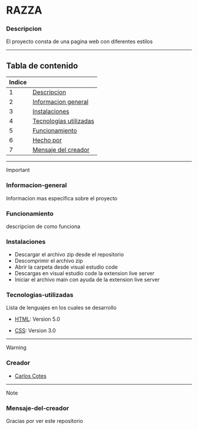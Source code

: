 # RAZZA

### Descripcion
El proyecto consta de una pagina web con diferentes estilos
***
## Tabla de contenido
| Indice |  |
|--|--|
| 1 | [Descripcion](#Descripcion) |
| 2 | [Informacion general](#Informacion-general)|
| 3 | [Instalaciones](#Instalaciones) |
| 4 | [Tecnologias utilizadas](#Tecnologias-utilizadas) |
| 5 | [Funcionamiento](#Funcionamiento)|
| 6 | [Hecho por](#Hecho-por)|
| 7 | [Mensaje del creador](#Mensaje-del-creador)|

***
> [!IMPORTANT]  
>
>### Informacion-general
>Informacion mas especifica sobre el proyecto
>
>### Funcionamiento
>descripcion de como funciona
>
>### Instalaciones 
>* Descargar el archivo zip desde el repositorio
>* Descomprimir el archivo zip
>* Abrir la carpeta desde visual estudio code
>* Descargas en visual estudio code la extension live server
>* Iniciar el archivo main con ayuda de la extension live server
>### Tecnologias-utilizadas
>Lista de lenguajes en los cuales se desarrollo
>* [HTML](HTML): Version 5.0
>
>* [CSS](CSS): Version 3.0

***
> [!WARNING]  
> 
>### Creador
>* [Carlos Cotes](https://gist.github.com/CarlosCotes)
>
***
> [!NOTE]
>### Mensaje-del-creador
>Gracias por ver este repositorio


